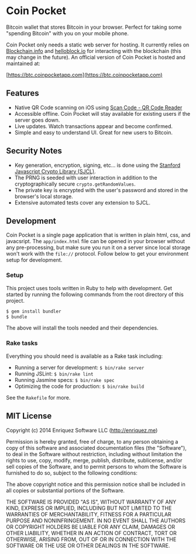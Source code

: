 # Coin Pocket

Bitcoin wallet that stores Bitcoin in your browser. Perfect for taking some "spending Bitcoin" with you on your mobile phone.

Coin Pocket only needs a static web server for hosting. It currently relies on [Blockchain.info](https://blockchain.info/api) and [helloblock.io](https://helloblock.io) for interacting with the blockchain (this may change in the future). An official version of Coin Pocket is hosted and maintained at:

[https://btc.coinpocketapp.com](https://btc.coinpocketapp.com)

## Features

* Native QR Code scanning on iOS using [Scan Code - QR Code Reader](http://scan-code-qr-code-reader/id828167977?ls=1&mt=8)
* Accessible offline. Coin Pocket will stay available for existing users if the server goes down.
* Live updates. Watch transactions appear and become confirmed.
* Simple and easy to understand UI. Great for new users to Bitcoin.

## Security Notes

* Key generation, encryption, signing, etc... is done using the [Stanford Javascript Crypto Library (SJCL)](https://github.com/bitwiseshiftleft/sjcl).
* The PRNG is seeded with user interaction in addition to the cryptographically secure `crypto.getRandomValues`.
* The private key is encrypted with the user's password and stored in the browser's local storage.
* Extensive automated tests cover any extension to SJCL.

## Development

Coin Pocket is a single page application that is written in plain html, css, and javacsript. The `app/index.html` file can be opened in your browser without any pre-processing, but make sure you run it on a server since local storage won't work with the `file://` protocol. Follow below to get your environment setup for development.

### Setup

This project uses tools written in Ruby to help with development. Get started by running the following commands from the root directory of this project.

```bash
$ gem install bundler
$ bundle
```

The above will install the tools needed and their dependencies.

### Rake tasks

Everything you should need is available as a Rake task including:

* Running a server for development: `$ bin/rake server`
* Running JSLint: `$ bin/rake lint`
* Running Jasmine specs: `$ bin/rake spec`
* Optimizing the code for production: `$ bin/rake build`

See the `Rakefile` for more.

## MIT License

Copyright (c) 2014 Enriquez Software LLC (http://enriquez.me)

Permission is hereby granted, free of charge, to any person obtaining
a copy of this software and associated documentation files (the
"Software"), to deal in the Software without restriction, including
without limitation the rights to use, copy, modify, merge, publish,
distribute, sublicense, and/or sell copies of the Software, and to
permit persons to whom the Software is furnished to do so, subject to
the following conditions:

The above copyright notice and this permission notice shall be
included in all copies or substantial portions of the Software.

THE SOFTWARE IS PROVIDED "AS IS", WITHOUT WARRANTY OF ANY KIND,
EXPRESS OR IMPLIED, INCLUDING BUT NOT LIMITED TO THE WARRANTIES OF
MERCHANTABILITY, FITNESS FOR A PARTICULAR PURPOSE AND
NONINFRINGEMENT. IN NO EVENT SHALL THE AUTHORS OR COPYRIGHT HOLDERS BE
LIABLE FOR ANY CLAIM, DAMAGES OR OTHER LIABILITY, WHETHER IN AN ACTION
OF CONTRACT, TORT OR OTHERWISE, ARISING FROM, OUT OF OR IN CONNECTION
WITH THE SOFTWARE OR THE USE OR OTHER DEALINGS IN THE SOFTWARE.
